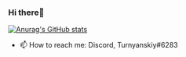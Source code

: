 ### Hi there👋

[![Anurag's GitHub stats](https://github-readme-stats.vercel.app/api?username=Turnyanskiy)](https://github.com/anuraghazra/github-readme-stats)

- 📫 How to reach me: Discord, Turnyanskiy#6283
